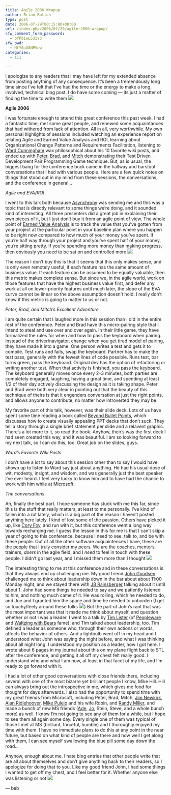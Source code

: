 ```yaml
---
title: Agile 2006 Wrapup
author: Brian Button
type: post
date: 2006-07-29T00:15:00+00:00
url: /index.php/2006/07/29/agile-2006-wrapup/
sfw_comment_form_password:
  - ofPbIuL53iY3
sfw_pwd:
  - HtY0aU8NPVew
categories:
  - 111

---
```

I apologize to any readers that I may have left for my extended absence from posting anything of any consequence. It&rsquo;s been a tremendously long time since I&rsquo;ve felt that I&rsquo;ve had the time or the energy to make a long, involved, technical blog post. I do have some coming &mdash; its just a matter of finding the time to write them ![][1]

**Agile 2006**

I was fortunate enough to attend this great conference this past week. I had a fantastic time, met some great people, and renewed some acquaintances that had withered from lack of attention. All in all, very worthwhile. My own personal highlights of sessions included watching an experience report on relating Agile and Earned Value Analysis and ROI, learning about Organizational Change Patterns and Requirements Facilitation, listening to [Ward Cunningham][2] wax philosophical about his 10 favorite wiki posts, and ended up with [Peter][3], [Brad][4], and [Mitch][5] demonstrating their Test Driven Development Pair Programming Game technique. But, as is usual, the biggest bang for the conference buck came in the hallway and barstool conversations that I had with various people. Here are a few quick notes on things that stood out in my mind from these sessions, the conversations, and the conference in general&hellip;

_Agile and EVA/ROI_

I went to this talk both because [Asynchrony][6] was sending me and this was a topic that is directly relevant to some things we&rsquo;re doing, and it sounded kind of interesting. All three presenters did a great job in explaining their own pieces of it, but I just don&rsquo;t buy it from an agile point of view. The whole point of [Earned Value Analysis][7] is to track the value that you&rsquo;ve gotten from your project at the particular point in your baseline plan where you happen to be right now compared to how much of your money you&rsquo;ve spent. If you&rsquo;re half way through your project and you&rsquo;ve spent half of your money, you&rsquo;re sitting pretty. If you&rsquo;re spending more money than making progress, then obviously you need to be sat on and controlled more ![][8]

The reason I don&rsquo;t buy this is that it seems that this only makes sense, and is only even remotely useful, if each feature has the same amount of business value. If each feature can be assumed to be equally valuable, then this metric makes complete sense. But since we, in the agile world, work on those features that have the highest business value first, and defer any work at all on lower-priority features until much later, the slope of the EVA curve cannot be linear so the above assumption doesn&rsquo;t hold. I really don&rsquo;t know if this metric is going to matter to us or not.

_Peter, Brad, and Mitch&rsquo;s Excellent Adventure_

I am quite certain that I laughed more in this session than I did in the entire rest of the conference. Peter and Brad have this micro-pairing style that I intend to steal and use over and over again. In their little game, they have formalized the rules for when and how to pass the keyboard when pairing. Instead of the driver/navigator, change when you get tired model of pairing, they have made it into a game. One person writes a test and gets it to compile. Test runs and fails, swap the keyboard. Partner has to make the test pass, generally with the fewest lines of code possible. Runs test, bar turns green, pass the keyboard. Original dev has the option of refactoring or writing another test. When that activity is finished, you pass the keyboard. The keyboard generally moves once every 2&ndash;3 minutes, both parties are completely engaged, laughing, having a great time, and spending at least 1/2 of their day actively discussing the design as it is taking shape. Peter and Brad were both very clear in pointing out that the beauty of this technique of theirs is that it engenders conversation at just the right points, and allows anyone to contribute, no matter how introverted they may be.

My favorite part of this talk, however, was their slide deck. Lots of us have spent some time reading a book called [Beyond Bullet Points][9], which discusses how to create visually appealing PPT decks that don&rsquo;t suck. They tell a story through a single brief statement per slide and a relavent graphic. There&rsquo;s a lot more to it, so read the book. Anyhow, their&rsquo;s was the first deck I had seen created this way, and it was beautiful. I am so looking forward to my next talk, so I can do this, too. Great job on the slides, guys.

_Ward&rsquo;s Favorite Wiki Posts_

I don&rsquo;t have a lot to say about this session other than to say I would have shown up to listen to Ward say just about anything. He had his usual dose of wit, modesty, insight, and wisdom, and was generally just the best speaker I&rsquo;ve ever heard. I feel very lucky to know him and to have had the chance to work with him while at Microsoft.

_The conversations_

Ah, finally the best part. I hope someone has stuck with me this far, since this is the stuff that really matters, at least to me personally. I&rsquo;ve kind of fallen into a rut lately, which is a big part of the reason I haven&rsquo;t posted anything here lately. I kind of lost some of the passion. Others have picked it up, like [Cory Foy][10], and run with it, but this conference went a long way towards recharging me. I guess the lesson in this for me is that I can&rsquo;t skip a year of going to this conference, because I need to see, talk to, and be with these people. Out of all the other software acquaintences I have, these are the people that I truly consider my peers. We are the coaches, mentors, trainers, _doers_ in the agile field, and I _need_ to feel in touch with these people. I didn&rsquo;t go last year, and I missed them more than I thought ![][8]

The interesting thing to me at this conference and in these conversations is that they always end up challenging me. My good friend [John Goodsen][11] challenged me to think about leadership down in the bar about about 11:00 Monday night, and we stayed there with [JB Rainsberger][12] talking about it until about 1. John had some things he needed to say and we patiently listened to him, and nothing much came of it. He was rolling, which he needed to do, and Joe and I granted him the space and time he needed to unburden (I get so touchy/feely around these folks ![][8]) But the part of John&rsquo;s rant that was the most important was that it made me think about myself, and question whether or not I was a leader. I went to a talk by [Tim Lister][13] (of [Peopleware][14] and [Waltzing with Bears][15] fame), and Tim talked about leadership, too. Tim defined&nbsp;a leader as someone who, through their own actions or words, affects the behavior of others. And a lightbulb went off in my head and I understood what John was saying the night before, and what I was thinking about all night long. I understood my position as a leader, how I got here. I wrote about 6 pages in my journal about this on my plane flight back to STL after the conference, and getting it all off my chest felt really good. I understand who and what I am now, at least in that facet of my life, and I&rsquo;m ready to go forward with it.

I had a lot of other good conversations with close friends there, including several with one of the most bizarre yet brilliant people I know, Mike Hill. Hill can always bring out the introspective in me, which gives me food for thought for days afterwards. I also had the opportunity to spend time with my great friends from Microsoft, including Peter, Brad, Mitch, [Jim Newkirk][16], [Alan Ridlehoover][17], [Mike Puleio][18] and his wife Robin, and [Randy Miller][19], and made a bunch of new MS friends ([Ade][20], [Jo][21], Stein, Steve, and a whole bunch more)&nbsp;as well. I know I&rsquo;m not going to see any of them for a while, but I hope to see them all again some day. Every single one of them was typical of those I met at MS (brilliant, forceful, humble) and I thoroughly enjoyed my time with them. I have no immediate plans to do this at any point in the near future, but based on what kind of people are there and how well I get along with them, I can see myself swallowing the blue pill some day down the road&hellip;

Anyhow, enough about me. I hate blog entries that other people write that are all about themselves and don&rsquo;t give anything back to their readers, so I apologize for doing that to you. Like my good friend John, I had some things I wanted to get off my chest, and I feel better for it. Whether anyone else was listening or not ![][8]

&mdash; bab

 [1]: http://www.agilestl.com/private/blog/smile9.gif
 [2]: http://www.c2.com/~ward/
 [3]: http://peterprovost.org/
 [4]: http://www.agileprogrammer.com/dotnetguy
 [5]: http://blogs.msdn.com/mitchl/
 [6]: http://www.asolutions.com/
 [7]: http://en.wikipedia.org/wiki/Earned_value_management
 [8]: http://www.agilestl.com/private/blog/smile1.gif
 [9]: http://www.google.com/url?sa=t&ct=res&cd=1&url=http%3A%2F%2Fwww.amazon.com%2Fexec%2Fobidos%2Ftg%2Fdetail%2F-%2F0735620520%3Fv%3Dglance&ei=r-rKROrDNprGoALupLD1CQ&sig2=EyKWQtoQlMYW5M42P-YxAQ
 [10]: http://www.cornetdesign.com/
 [11]: http://www.radsoft.com/
 [12]: http://www.jbrains.info:8728/weblog/browse
 [13]: http://www.systemsguild.com/GuildSite/TRL/Tim_Lister.html
 [14]: http://www.google.com/url?sa=t&ct=res&cd=1&url=http%3A%2F%2Fwww.amazon.com%2Fexec%2Fobidos%2Ftg%2Fdetail%2F-%2F0932633439%3Fv%3Dglance&ei=cezKRIndIoKkpQKL1Kz6CQ&sig2=sPT80jszz6TbVLlvYXpcQw
 [15]: http://www.amazon.com/gp/product/0932633609/ref=pd_sim_b_4/002-6580520-5826458?ie=UTF8
 [16]: http://blogs.msdn.com/jamesnewkirk/
 [17]: http://blogs.msdn.com/aridle/default.aspx
 [18]: http://blogs.msdn.com/mpuleio/
 [19]: http://blogs.msdn.com/randymiller/
 [20]: http://spaces.msn.com/ademiller/
 [21]: http://spikethepoodle.com/